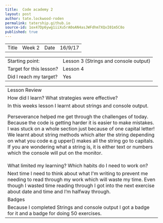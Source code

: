 ```yaml
---
title:  Code academy 2
layout: post
author: tate.lockwood-roden
permalink: tatership.github.io
source-id: 1ox47Dp6ywg1iiXu5rA0oAN4asJWFdhm7XQxI01m5C8o
published: true
---
```

<table>
  <tr>
    <td>Title</td>
    <td>Week 2 </td>
    <td>Date</td>
    <td>16/9/17</td>
  </tr>
</table>


<table>
  <tr>
    <td>Starting point:</td>
    <td>Lesson 3 (Strings and console output)</td>
  </tr>
  <tr>
    <td>Target for this lesson?</td>
    <td>Lesson 4</td>
  </tr>
  <tr>
    <td>Did I reach my target? 
</td>
    <td> Yes</td>
  </tr>
</table>


<table>
  <tr>
    <td>Lesson Review</td>
  </tr>
  <tr>
    <td>How did I learn? What strategies were effective? </td>
  </tr>
  <tr>
    <td>In this weeks lesson I learnt about strings and console output.

Perseverance helped me get through the challenges of today. Because the code is getting harder it is easier to make mistakes. I was stuck on a whole section just because of one capital letter! We learnt about string methods which alter the string depending on what you code e.g upper() makes all the string go to capitals. If you are wondering what a string is, it is either text or numbers which the console will put on the monitor.
</td>
  </tr>
  <tr>
    <td>What limited my learning? Which habits do I need to work on? </td>
  </tr>
  <tr>
    <td>Next time I need to think about what I'm writing to prevent me needing to read through my work which will waste my time. Even though I wasted time reading through I got into the next exercise about date and time and I’m halfway through.
</td>
  </tr>
  <tr>
    <td>Badges</td>
  </tr>
  <tr>
    <td>Because I completed Strings and console output I got a badge for it and a badge for doing 50 exercises.

  
</td>
  </tr>
</table>


